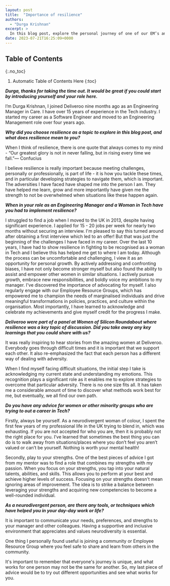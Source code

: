 ```yaml
---
layout: post
title:  "Importance of resilience"
authors:
  - "Durga Krishnan"
excerpt: >
  In this blog post, explore the personal journey of one of our EM’s and see how she has harnessed resilience in her career.
date: 2023-07-21T16:25:09+0000
---
```


## Table of Contents
{:.no_toc}

1. Automatic Table of Contents Here
{:toc}

***Durga, thanks for taking the time out. It would be great if you could start by introducing yourself and your role here.***

I’m Durga Krishnan, I joined Deliveroo nine months ago as an Engineering Manager in Care. I have over 15 years of experience in the Tech industry. I started my career as a Software Engineer and moved to an Engineering Management role over four years ago.


***Why did you choose resilience as a topic to explore in this blog post, and what does resilience mean to you?***

When I think of resilience, there is one quote that always comes to my mind - “Our greatest glory is not in never falling, but in rising every time we fall.”― Confucius

I believe resilience is really important because meeting challenges, personally or professionally, is part of life - it is how you tackle these times, and in particular developing strategies to navigate them, which is important. The adversities I have faced have shaped me into the person I am. They have helped me learn, grow and more importantly have given me the strength to not be overwhelmed when situations like these happen again.   


***When in your role as an Engineering Manager and a Woman in Tech have you had to implement resilience?***

I struggled to find a job when I moved to the UK in 2013, despite having significant experience. I applied for 15 - 20 jobs per week for nearly two months without securing an interview. I'm pleased to say this turned around after obtaining a first interview which led to an offer! But that was just the beginning of the challenges I have faced in my career. 
Over the last 10 years, I have had to show resilience in fighting to be recognised as a woman in Tech and I believe this has helped me get to where I am today. Although the process can be uncomfortable and challenging, I view it as an opportunity for personal growth. By actively addressing and confronting biases, I have not only become stronger myself but also found the ability to assist and empower other women in similar situations.
I actively pursue growth, embrace new responsibilities, and boldly voice my ambitions to my manager. I've discovered the importance of advocating for myself. I also regularly engage with our Employee Resource Groups, which has empowered me to champion the needs of marginalised individuals and drive meaningful transformations in policies, practices, and culture within the organisation. Most importantly, I have learned to acknowledge and celebrate my achievements and give myself credit for the progress I make. 



***Deliveroo were part of a panel at Women of Silicon Roundabout where resilience was a key topic of discussion. Did you take away any key learnings that you could share with us?***

It was really inspiring to hear stories from the amazing women at Deliveroo. Everybody goes through difficult times and it is important that we support each other. It also re-emphasized the fact that each person has a different way of dealing with adversity. 

When I find myself facing difficult situations, the initial step I take is acknowledging my current state and understanding my emotions. This recognition plays a significant role as it enables me to explore strategies to overcome that particular adversity. There is no one size fits all. It has taken me a considerable amount of time to discover what methods work best for me, but eventually, we all find our own path.


***Do you have any advice for women or other minority groups who are trying to out a career in Tech?***

Firstly, always be yourself. As a neurodivergent woman of colour, I spent the first few years of my professional life in the UK trying to blend in, which was exhausting. If you are not accepted for who you are, then it is probably not the right place for you. I’ve learned that sometimes the best thing you can do is to walk away from situations/places where you don’t feel you aren’t valued or can’t be yourself. Nothing is worth your mental health! 

Secondly, play to your strengths. One of the best pieces of advice I got from my mentor was to find a role that combines my strengths with my passion. When you focus on your strengths, you tap into your natural talents, abilities, and skills. This allows you to perform at your best and achieve higher levels of success. Focusing on your strengths doesn't mean ignoring areas of improvement. The idea is to strike a balance between leveraging your strengths and acquiring new competencies to become a well-rounded individual.


***As a neurodivergent person, are there any tools, or techniques which have helped you in your day-day work or life?***

It is important to communicate your needs, preferences, and strengths to your manager and other colleagues. Having a supportive and inclusive environment that appreciates and values neurodiversity is essential.

One thing I personally found useful is joining a community or Employee Resource Group where you feel safe to share and learn from others in the community. 

It's important to remember that everyone's journey is unique, and what works for one person may not be the same for another. So, my last piece of advice would be to try out different opportunities and see what works for you.
